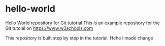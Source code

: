 # hello-world
Hello World repository for Git tutorial
This is an example repository for the Git tutoial on https://www.w3schools.com

This repository is built step by step in the tutorial.
Hehe i made change
